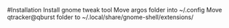 #Installation
Install gnome tweak tool
Move argos folder into ~/.config
Move qtracker@qburst folder to ~/.local/share/gnome-shell/extensions/